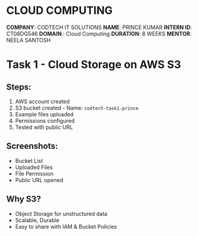 # CLOUD COMPUTING 
**COMPANY**: CODTECH IT SOLUTIONS
**NAME**: PRINCE KUMAR 
**INTERN ID**: CT08DG546
**DOMAIN**:: Cloud Computing
**DURATION**: 8 WEEKS
**MENTOR**: NEELA SANTOSH

# Task 1 - Cloud Storage on AWS S3

## Steps:
1. AWS account created
2. S3 bucket created - Name: `codtech-task1-prince`
3. Example files uploaded
4. Permissions configured
5. Tested with public URL

## Screenshots:
- Bucket List
- Uploaded Files
- File Permission
- Public URL opened

## Why S3?
- Object Storage for unstructured data
- Scalable, Durable
- Easy to share with IAM & Bucket Policies

